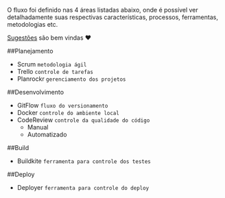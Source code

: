 O fluxo foi definido nas 4 áreas listadas abaixo, onde é possível ver detalhadamente suas respectivas características, processos, ferramentas, metodologias etc.

[Sugestões](https://github.com/angulo-digital/fluxo-trabalho/issues) são bem vindas :heart:

##Planejamento
- Scrum `metodologia ágil`
- Trello `controle de tarefas`
- Planrockr `gerenciamento dos projetos`

##Desenvolvimento
- GitFlow `fluxo do versionamento`
- Docker `controle do ambiente local`
- CodeReview `controle da qualidade do código`
	- Manual
	- Automatizado

##Build
- Buildkite `ferramenta para controle dos testes`

##Deploy
- Deployer `ferramenta para controle do deploy`